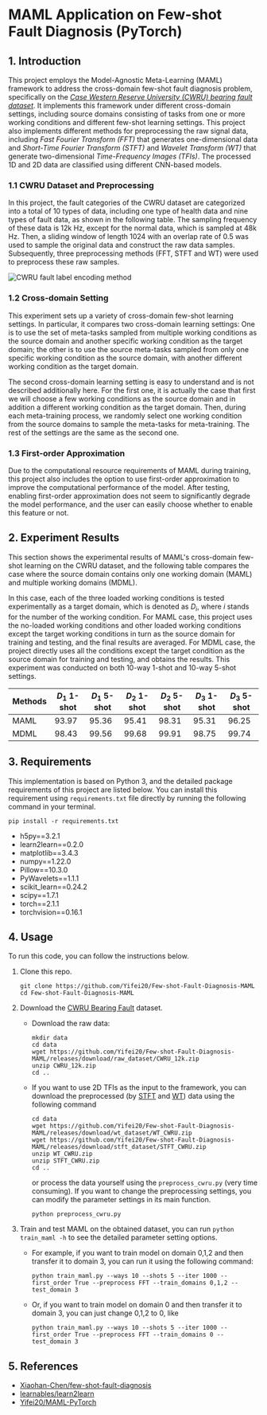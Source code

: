 # MAML Application on Few-shot Fault Diagnosis (PyTorch)

## 1. Introduction

This project employs the Model-Agnostic Meta-Learning (MAML) framework to address the cross-domain few-shot fault diagnosis problem, specifically on the *[Case Western Reserve University (CWRU) bearing fault dataset](https://engineering.case.edu/bearingdatacenter)*. It implements this framework under different cross-domain settings, including  source domains consisting of tasks from one or more working conditions and different few-shot learning settings. This project also implements different methods for preprocessing the raw signal data, including *Fast Fourier Transform (FFT)* that generates one-dimensional data and *Short-Time Fourier Transform (STFT)* and *Wavelet Transform (WT)* that generate two-dimensional *Time-Frequency Images (TFIs)*. The processed 1D and 2D data are classified using different CNN-based models.

### 1.1 CWRU Dataset and Preprocessing

In this project, the fault categories of the CWRU dataset are categorized into a total of 10 types of data, including one type of health data and nine types of fault data, as shown in the following table. The sampling frequency of these data is 12k Hz, except for the normal data, which is sampled at 48k Hz. Then, a sliding window of length 1024 with an overlap rate of 0.5 was used to sample the original data and construct the raw data samples. Subsequently, three preprocessing methods (FFT, STFT and WT) were used to preprocess these raw samples.

![CWRU fault label encoding method](https://s2.loli.net/2024/10/29/yJLcsFkm2wBVbdZ.png)

### 1.2 Cross-domain Setting

This experiment sets up a variety of cross-domain few-shot learning settings. In particular, it compares two cross-domain learning settings: One is to use the set of meta-tasks sampled from multiple working conditions as the source domain and another specific working condition as the target domain; the other is to use the source meta-tasks sampled from only one specific working condition as the source domain, with another different working condition as the target domain.

The second cross-domain learning setting is easy to understand and is not described additionally here. For the first one, it is actually the case that first we will choose a few working conditions as the source domain and in addition a different working condition as the target domain. Then, during each meta-training process, we randomly select one working condition from the source domains to sample the meta-tasks for meta-training. The rest of the settings are the same as the second one.

### 1.3 First-order Approximation

Due to the computational resource requirements of MAML during training, this project also includes the option to use first-order approximation to improve the computational performance of the model. After testing, enabling first-order approximation does not seem to significantly degrade the model performance, and the user can easily choose whether to enable this feature or not.

## 2. Experiment Results

This section shows the experimental results of MAML's cross-domain few-shot learning on the CWRU dataset, and the following table compares the case where the source domain contains only one working  domain (MAML) and multiple working domains (MDML).

In this case, each of the three loaded working conditions is tested experimentally as a target domain, which is denoted as $D_i$, where $i$ stands for the number of the working condition.
For MAML case, this project uses the no-loaded working conditions and other loaded working conditions except the target working conditions in turn as the source domain for training and testing, and the final results are averaged.
For MDML case, the project directly uses all the conditions except the target condition as the source domain for training and testing, and obtains the results. This experiment was conducted on both 10-way 1-shot and 10-way 5-shot settings.

| Methods | $D_1$ 1-shot | $D_1$ 5-shot | $D_2$ 1-shot | $D_2$ 5-shot | $D_3$ 1-shot | $D_3$ 5-shot |
| ------- | ------------ | ------------ | ------------ | ------------ | ------------ | ------------ |
| MAML    | 93.97        | 95.36        | 95.41        | 98.31        | 95.31        | 96.25        |
| MDML    | 98.43        | 99.56        | 99.68        | 99.91        | 98.75        | 99.74        |

## 3. Requirements

This implementation is based on Python 3, and the detailed package requirements of this project are listed below. You can install this requirement using `requirements.txt` file directly by running the following command in your terminal.

```shell
pip install -r requirements.txt
```

- h5py==3.2.1
- learn2learn==0.2.0
- matplotlib==3.4.3
- numpy==1.22.0
- Pillow==10.3.0
- PyWavelets==1.1.1
- scikit_learn==0.24.2
- scipy==1.7.1
- torch==2.1.1
- torchvision==0.16.1

## 4. Usage

To run this code, you can follow the instructions below.

1. Clone this repo.

    ```shell
    git clone https://github.com/Yifei20/Few-shot-Fault-Diagnosis-MAML
    cd Few-shot-Fault-Diagnosis-MAML
    ```

2. Download the [CWRU Bearing Fault](https://github.com/Yifei20/Few-shot-Fault-Diagnosis-MAML/releases/tag/raw_dataset) dataset.
    - Download the raw data:
      ```shell
      mkdir data
      cd data
      wget https://github.com/Yifei20/Few-shot-Fault-Diagnosis-MAML/releases/download/raw_dataset/CWRU_12k.zip
      unzip CWRU_12k.zip
      cd ..
      ```
   - If you want to use 2D TFIs as the input to the framework, you can download the preprocessed (by [STFT](https://github.com/Yifei20/Few-shot-Fault-Diagnosis-MAML/releases/tag/stft_dataset) and [WT](https://github.com/Yifei20/Few-shot-Fault-Diagnosis-MAML/releases/tag/wt_dataset)) data using the following command
     ```shell
     cd data
     wget https://github.com/Yifei20/Few-shot-Fault-Diagnosis-MAML/releases/download/wt_dataset/WT_CWRU.zip
     wget https://github.com/Yifei20/Few-shot-Fault-Diagnosis-MAML/releases/download/stft_dataset/STFT_CWRU.zip
     unzip WT_CWRU.zip
     unzip STFT_CWRU.zip
     cd ..
     ```
     or process the data yourself using the `preprocess_cwru.py` (very time consuming). If you want to change the preprocessing settings, you can modify the parameter settings in its main function.
     ```shell
     python preprocess_cwru.py
     ```

4. Train and test MAML on the obtained dataset, you can run `python train_maml -h` to see the detailed parameter setting options.
    - For example, if you want to train model on domain 0,1,2 and then transfer it to domain 3, you can run it using the following command:
      ```shell
      python train_maml.py --ways 10 --shots 5 --iter 1000 --first_order True --preprocess FFT --train_domains 0,1,2 --test_domain 3
      ```
    - Or, if you want to train model on domain 0 and then transfer it to domain 3, you can just change 0,1,2 to 0, like
      ```shell
      python train_maml.py --ways 10 --shots 5 --iter 1000 --first_order True --preprocess FFT --train_domains 0 --test_domain 3
      ```

## 5. References

- [Xiaohan-Chen/few-shot-fault-diagnosis](https://github.com/Xiaohan-Chen/few-shot-fault-diagnosis)
- [learnables/learn2learn](https://github.com/learnables/learn2learn)
- [Yifei20/MAML-PyTorch](https://github.com/Yifei20/MAML-PyTorch)
